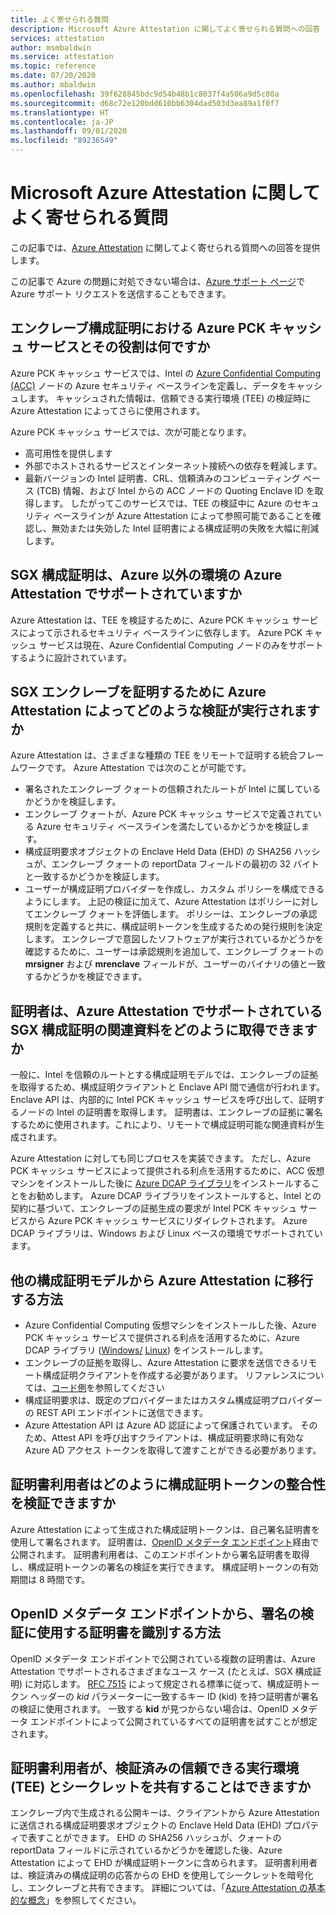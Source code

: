 ```yaml
---
title: よく寄せられる質問
description: Microsoft Azure Attestation に関してよく寄せられる質問への回答
services: attestation
author: msmbaldwin
ms.service: attestation
ms.topic: reference
ms.date: 07/20/2020
ms.author: mbaldwin
ms.openlocfilehash: 39f628845bdc9d54b48b1c8037f4a506a9d5c00a
ms.sourcegitcommit: d68c72e120bdd610bb6304dad503d3ea89a1f0f7
ms.translationtype: HT
ms.contentlocale: ja-JP
ms.lasthandoff: 09/01/2020
ms.locfileid: "89236549"
---
```

# <a name="frequently-asked-questions-for-microsoft-azure-attestation"></a>Microsoft Azure Attestation に関してよく寄せられる質問

この記事では、[Azure Attestation](overview.md) に関してよく寄せられる質問への回答を提供します。

この記事で Azure の問題に対処できない場合は、[Azure サポート ページ](https://azure.microsoft.com/support/options/)で Azure サポート リクエストを送信することもできます。

## <a name="what-is-azure-pck-caching-service-and-its-role-in-enclave-attestation"></a>エンクレーブ構成証明における Azure PCK キャッシュ サービスとその役割は何ですか

Azure PCK キャッシュ サービスでは、Intel の [Azure Confidential Computing (ACC)](../confidential-computing/overview.md) ノードの Azure セキュリティ ベースラインを定義し、データをキャッシュします。 キャッシュされた情報は、信頼できる実行環境 (TEE) の検証時に Azure Attestation によってさらに使用されます。  

Azure PCK キャッシュ サービスでは、次が可能となります。
   - 高可用性を提供します 
   - 外部でホストされるサービスとインターネット接続への依存を軽減します。
   - 最新バージョンの Intel 証明書、CRL、信頼済みのコンピューティング ベース (TCB) 情報、および Intel からの ACC ノードの Quoting Enclave ID を取得します。 したがってこのサービスでは、TEE の検証中に Azure のセキュリティ ベースラインが Azure Attestation によって参照可能であることを確認し、無効または失効した Intel 証明書による構成証明の失敗を大幅に削減します。  

## <a name="is-sgx-attestation-supported-by-azure-attestation-in-non-azure-environments"></a>SGX 構成証明は、Azure 以外の環境の Azure Attestation でサポートされていますか

Azure Attestation は、TEE を検証するために、Azure PCK キャッシュ サービスによって示されるセキュリティ ベースラインに依存します。 Azure PCK キャッシュ サービスは現在、Azure Confidential Computing ノードのみをサポートするように設計されています。 

## <a name="what-validations-does-azure-attestation-perform-for-attesting-sgx-enclaves"></a>SGX エンクレーブを証明するために Azure Attestation によってどのような検証が実行されますか

Azure Attestation は、さまざまな種類の TEE をリモートで証明する統合フレームワークです。 Azure Attestation では次のことが可能です。

   - 署名されたエンクレーブ クォートの信頼されたルートが Intel に属しているかどうかを検証します。
   - エンクレーブ クォートが、Azure PCK キャッシュ サービスで定義されている Azure セキュリティ ベースラインを満たしているかどうかを検証します。
   - 構成証明要求オブジェクトの Enclave Held Data (EHD) の SHA256 ハッシュが、エンクレーブ クォートの reportData フィールドの最初の 32 バイトと一致するかどうかを検証します。
   - ユーザーが構成証明プロバイダーを作成し、カスタム ポリシーを構成できるようにします。 上記の検証に加えて、Azure Attestation はポリシーに対してエンクレーブ クォートを評価します。 ポリシーは、エンクレーブの承認規則を定義すると共に、構成証明トークンを生成するための発行規則を決定します。 エンクレーブで意図したソフトウェアが実行されているかどうかを確認するために、ユーザーは承認規則を追加して、エンクレーブ クォートの **mrsigner** および **mrenclave** フィールドが、ユーザーのバイナリの値と一致するかどうかを検証できます。

## <a name="how-can-a-verifier-obtain-the-collateral-for-sgx-attestation-supported-by-azure-attestation"></a>証明者は、Azure Attestation でサポートされている SGX 構成証明の関連資料をどのように取得できますか

一般に、Intel を信頼のルートとする構成証明モデルでは、エンクレーブの証拠を取得するため、構成証明クライアントと Enclave API 間で通信が行われます。 Enclave API は、内部的に Intel PCK キャッシュ サービスを呼び出して、証明するノードの Intel の証明書を取得します。 証明書は、エンクレーブの証拠に署名するために使用されます。これにより、リモートで構成証明可能な関連資料が生成されます。  

Azure Attestation に対しても同じプロセスを実装できます。 ただし、Azure PCK キャッシュ サービスによって提供される利点を活用するために、ACC 仮想マシンをインストールした後に [Azure DCAP ライブラリ](https://www.nuget.org/packages/Microsoft.Azure.DCAP)をインストールすることをお勧めします。 Azure DCAP ライブラリをインストールすると、Intel との契約に基づいて、エンクレーブの証拠生成の要求が Intel PCK キャッシュ サービスから Azure PCK キャッシュ サービスにリダイレクトされます。 Azure DCAP ライブラリは、Windows および Linux ベースの環境でサポートされています。

## <a name="how-to-shift-to-azure-attestation-from-other-attestation-models"></a>他の構成証明モデルから Azure Attestation に移行する方法

- Azure Confidential Computing 仮想マシンをインストールした後、Azure PCK キャッシュ サービスで提供される利点を活用するために、Azure DCAP ライブラリ ([Windows/](https://www.nuget.org/packages/Microsoft.Azure.DCAP/) [Linux](https://packages.microsoft.com/ubuntu/18.04/prod/pool/main/a/az-dcap-client/)) をインストールします。
- エンクレーブの証拠を取得し、Azure Attestation に要求を送信できるリモート構成証明クライアントを作成する必要があります。 リファレンスについては、[コード例](/samples/browse/?expanded=azure&terms=attestation)を参照してください 
- 構成証明要求は、既定のプロバイダーまたはカスタム構成証明プロバイダーの REST API エンドポイントに送信できます。 
- Azure Attestation API は Azure AD 認証によって保護されています。 そのため、Attest API を呼び出すクライアントは、構成証明要求時に有効な Azure AD アクセス トークンを取得して渡すことができる必要があります。 

## <a name="how-can-the-relying-party-verify-the-integrity-of-attestation-token"></a>証明書利用者はどのように構成証明トークンの整合性を検証できますか

Azure Attestation によって生成された構成証明トークンは、自己署名証明書を使用して署名されます。 証明書は、[OpenID メタデータ エンドポイント](/rest/api/attestation/metadataconfiguration/get)経由で公開されます。 証明書利用者は、このエンドポイントから署名証明書を取得し、構成証明トークンの署名の検証を実行できます。 構成証明トークンの有効期間は 8 時間です。 

## <a name="how-to-identify-the-certificate-to-be-used-for-signature-verification-from-the-openid-metadata-endpoint"></a>OpenID メタデータ エンドポイントから、署名の検証に使用する証明書を識別する方法

OpenID メタデータ エンドポイントで公開されている複数の証明書は、Azure Attestation でサポートされるさまざまなユース ケース (たとえば、SGX 構成証明) に対応します。 [RFC 7515](https://tools.ietf.org/html/rfc7515) によって規定される標準に従って、構成証明トークン ヘッダーの *kid* パラメーターに一致するキー ID (kid) を持つ証明書が署名の検証に使用されます。 一致する **kid** が見つからない場合は、OpenID メタデータ エンドポイントによって公開されているすべての証明書を試すことが想定されます。

## <a name="is-it-possible-for-the-relying-party-to-share-secrets-with-the-validated-trusted-execution-environments-tees"></a>証明書利用者が、検証済みの信頼できる実行環境 (TEE) とシークレットを共有することはできますか

エンクレーブ内で生成される公開キーは、クライアントから Azure Attestation に送信される構成証明要求オブジェクトの Enclave Held Data (EHD) プロパティで表すことができます。 EHD の SHA256 ハッシュが、クォートの reportData フィールドに示されているかどうかを確認した後、Azure Attestation によって EHD が構成証明トークンに含められます。 証明書利用者は、検証済みの構成証明の応答からの EHD を使用してシークレットを暗号化し、エンクレーブと共有できます。 詳細については、「[Azure Attestation の基本的な概念](basic-concepts.md)」を参照してください。
